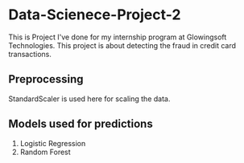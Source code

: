 # Data-Scienece-Project-2
This is Project I've done for my internship program at Glowingsoft Technologies. This project is about detecting the fraud in credit card transactions.
## Preprocessing
StandardScaler is used here for scaling the data.
## Models used for predictions
1. Logistic Regression
2. Random Forest
